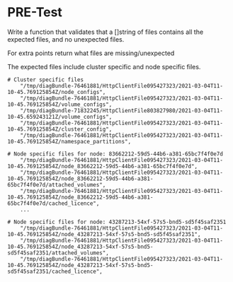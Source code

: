 # PRE-Test

Write a function that validates that a []string of files contains all the
expected files, and no unexpected files.  

For extra points return what files are missing/unexpected

The expected files include cluster specific and node specific files. 

```
# Cluster specific files
	"/tmp/diagBundle-76461881/HttpClientFile095427323/2021-03-04T11-10-45.769125854Z/node_configs",
	"/tmp/diagBundle-76461881/HttpClientFile095427323/2021-03-04T11-10-45.769125854Z/volume_configs",
	"/tmp/diagBundle-71832245/HttpClientFile803827980/2021-03-04T11-10-45.659243121Z/volume_configs",
	"/tmp/diagBundle-76461881/HttpClientFile095427323/2021-03-04T11-10-45.769125854Z/cluster_config",
	"/tmp/diagBundle-76461881/HttpClientFile095427323/2021-03-04T11-10-45.769125854Z/namespace_partitions",	
	
# Node specific files for node: 83662212-59d5-44b6-a381-65bc7f4f0e7d
	"/tmp/diagBundle-76461881/HttpClientFile095427323/2021-03-04T11-10-45.769125854Z/node_83662212-59d5-44b6-a381-65bc7f4f0e7d",
	"/tmp/diagBundle-76461881/HttpClientFile095427323/2021-03-04T11-10-45.769125854Z/node_83662212-59d5-44b6-a381-65bc7f4f0e7d/attached_volumes",
	"/tmp/diagBundle-76461881/HttpClientFile095427323/2021-03-04T11-10-45.769125854Z/node_83662212-59d5-44b6-a381-65bc7f4f0e7d/cached_licence",
	...

# Node specific files for node: 43287213-54xf-57s5-bnd5-sd5f45saf2351
	"/tmp/diagBundle-76461881/HttpClientFile095427323/2021-03-04T11-10-45.769125854Z/node_43287213-54xf-57s5-bnd5-sd5f45saf2351",
	"/tmp/diagBundle-76461881/HttpClientFile095427323/2021-03-04T11-10-45.769125854Z/node_43287213-54xf-57s5-bnd5-sd5f45saf2351/attached_volumes",
	"/tmp/diagBundle-76461881/HttpClientFile095427323/2021-03-04T11-10-45.769125854Z/node_43287213-54xf-57s5-bnd5-sd5f45saf2351/cached_licence",
```